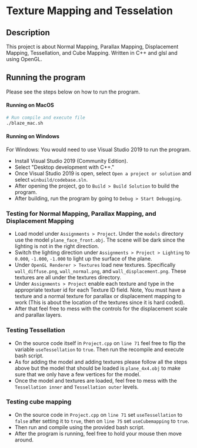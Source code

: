 # Texture Mapping and Tesselation

## Description

This project is about Normal Mapping, Parallax Mapping, Displacement Mapping, Tessellation, and Cube Mapping. Written in C++ and glsl and using OpenGL.

## Running the program

Please see the steps below on how to run the program.

#### Running on MacOS

```bash
# Run compile and execute file
./blaze_mac.sh
```

#### Running on Windows

For Windows: You would need to use Visual Studio 2019 to run the program.

- Install Visual Studio 2019 (Community Edition).
- Select "Desktop development with C++."
- Once Visual Studio 2019 is open, select `Open a project or solution` and select `winbuild/codebase.sln`.
- After opening the project, go to `Build > Build Solution` to build the program.
- After building, run the program by going to `Debug > Start Debugging`.

### Testing for Normal Mapping, Parallax Mapping, and Displacement Mapping

- Load model under `Assignments > Project`. Under the `models` directory use the model `plane_face_front.obj`. The scene will be dark since the lighting is not in the right direction.
- Switch the lighting direction under `Assignments > Project > Lighting` to `0.000`, `-1.000`, `-1.000` to light up the surface of the plane.
- Under `OpenGL Renderer > Textures` load new textures. Specifically `wall_diffuse.png`, `wall_normal.png`, and `wall_displacement.png`. These textures are all under the textures directory.
- Under `Assignments > Project` enable each texture and type in the appropriate textuer id for each Texture ID field. Note, You must have a texture and a normal texture for parallax or displacement mapping to work (This is about the location of the textures since it is hard coded).
- After that feel free to mess with the controls for the displacement scale and parallax layers.

### Testing Tessellation

- On the source code itself in `Project.cpp` on `line 71` feel free to flip the variable `useTessellation` to `true`. Then run the recompile and execute bash script.
- As for adding the model and adding textures please follow all the steps above but the model that should be loaded is `plane_4x4.obj` to make sure that we only have a few vertices for the model.
- Once the model and textures are loaded, feel free to mess with the `Tessellation inner` and `Tessellation outer` levels.

### Testing cube mapping

- On the source code in `Project.cpp` on `line 71` set `useTessellation` to `false` after setting it to `true`, then on `line 75` set `useCubemapping` to `true`.
- Then run and compile using the provided bash script.
- After the program is running, feel free to hold your mouse then move around.
